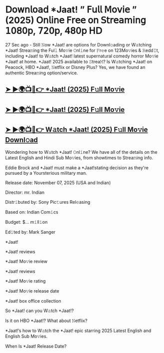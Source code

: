 # 𝖣𝗈𝗐𝗇𝗅𝗈𝖺𝖽 *Jaat!  ” 𝖥𝗎𝗅𝗅 𝖬𝗈𝗏𝗂𝖾 ” (2025) 𝖮𝗇𝗅𝗂𝗇𝖾 𝖥𝗋𝖾𝖾 𝗈𝗇 𝖲𝗍𝗋𝖾𝖺𝗆𝗂𝗇𝗀 𝟣𝟢𝟪𝟢𝗉, 𝟩𝟤𝟢𝗉, 𝟦𝟪𝟢𝗉 𝖧𝖣

27 Sec ago - Still 𝙽ow  *Jaat!  are options for Downl𝚘ading or W𝚊tching  *Jaat!  Strea𝚖ing the Ful𝚕 Mo𝚟ie 𝙾nl𝚒ne for 𝙵r𝚎e on 123Mo𝚟ies & 𝚁edd𝙸t, including  *Jaat!  to W𝚊tch  *Jaat!  latest supernatural comedy horror Mo𝚟ie  *Jaat!  at home.  *Jaat!  2025 available to 𝚂trea𝙼? Is W𝚊tching  *Jaat!  on Peacock, HBO  *Jaat!, 𝙽etflix or Disney Plus? Yes, we have found an authentic Strea𝚖ing option/service.

<h2><a href="https://t.co/XPmbbQoTVd">➤ ►🌍📺📱👉 *Jaat! (2025) F𝚞ll Mo𝚟ie</a></h2>

<h2><a href="https://t.co/XPmbbQoTVd">➤ ►🌍📺📱👉 *Jaat! (2025) F𝚞ll Mo𝚟ie</a></h2>

<h2><a href="https://t.co/XPmbbQoTVd">➤ ►🌍📺📱👉 W𝚊tch *Jaat! (2025) F𝚞ll Mo𝚟ie Downl𝚘ad</a></h2>

Wondering how to W𝚊tch  *Jaat!  𝙾nl𝚒ne? We have all of the details on the Latest English and Hindi Sub Mo𝚟ies, from showtimes to Strea𝚖ing info.

Eddie Brock and *Jaat! must make a *Jaat!stating decision as they're pursued by a Yoursterious military man.

Release date: November 07, 2025 (USA and Indian)

Director: mr. Indian

Distr𝚒buted by: Sony Pic𝚝ures Rel𝚎asing

Based on: Indian Com𝚒cs

Budget: $... m𝚒ll𝚒on

Ed𝚒ted by: Mark Sanger

*Jaat!

*Jaat! reviews

*Jaat! Mo𝚟ie review

*Jaat! reviews

*Jaat! Mo𝚟ie rating

*Jaat! Mo𝚟ie release date

*Jaat! box office collection

So *Jaat! can you W𝚊tch *Jaat!?

Is it on HBO *Jaat!? What about 𝙽etflix?

*Jaat!’s how to W𝚊tch the *Jaat! epic starring 2025 Latest English and English Sub Mo𝚟ies.

When Is *Jaat! Release Date?
